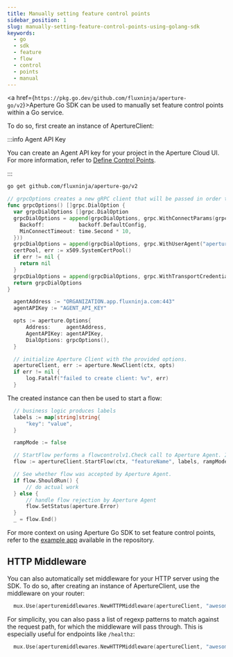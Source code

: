 ```yaml
---
title: Manually setting feature control points
sidebar_position: 1
slug: manually-setting-feature-control-points-using-golang-sdk
keywords:
  - go
  - sdk
  - feature
  - flow
  - control
  - points
  - manual
---
```


<a href={`https://pkg.go.dev/github.com/fluxninja/aperture-go/v2`}>Aperture Go
SDK</a> can be used to manually set feature control points within a Go service.

To do so, first create an instance of ApertureClient:

:::info Agent API Key

You can create an Agent API key for your project in the Aperture Cloud UI. For
more information, refer to
[Define Control Points](/get-started/define-control-points.md).

:::

```bash
go get github.com/fluxninja/aperture-go/v2
```

```go
// grpcOptions creates a new gRPC client that will be passed in order to initialize the Aperture client.
func grpcOptions() []grpc.DialOption {
  var grpcDialOptions []grpc.DialOption
  grpcDialOptions = append(grpcDialOptions, grpc.WithConnectParams(grpc.ConnectParams{
    Backoff:           backoff.DefaultConfig,
    MinConnectTimeout: time.Second * 10,
  }))
  grpcDialOptions = append(grpcDialOptions, grpc.WithUserAgent("aperture-go"))
  certPool, err := x509.SystemCertPool()
  if err != nil {
    return nil
  }
  grpcDialOptions = append(grpcDialOptions, grpc.WithTransportCredentials(credentials.NewClientTLSFromCert(certPool, "")))
  return grpcDialOptions
}
```

```go
  agentAddress := "ORGANIZATION.app.fluxninja.com:443"
  agentAPIKey := "AGENT_API_KEY"

  opts := aperture.Options{
      Address:     agentAddress,
      AgentAPIKey: agentAPIKey,
      DialOptions: grpcOptions(),
  }

  // initialize Aperture Client with the provided options.
  apertureClient, err := aperture.NewClient(ctx, opts)
  if err != nil {
      log.Fatalf("failed to create client: %v", err)
  }
```

The created instance can then be used to start a flow:

```go
  // business logic produces labels
  labels := map[string]string{
      "key": "value",
  }

  rampMode := false

  // StartFlow performs a flowcontrolv1.Check call to Aperture Agent. It returns a Flow object.
  flow := apertureClient.StartFlow(ctx, "featureName", labels, rampMode, 200 * time.Millisecond)

  // See whether flow was accepted by Aperture Agent.
  if flow.ShouldRun() {
      // do actual work
  } else {
      // handle flow rejection by Aperture Agent
      flow.SetStatus(aperture.Error)
  }
  _ = flow.End()
```

For more context on using Aperture Go SDK to set feature control points, refer
to the [example app][example] available in the repository.

## HTTP Middleware

You can also automatically set middleware for your HTTP server using the SDK. To
do so, after creating an instance of ApertureClient, use the middleware on your
router:

```go
  mux.Use(aperturemiddlewares.NewHTTPMiddleware(apertureClient, "awesomeFeature", labels, nil, false, 200 * time.Millisecond).Handle)
```

For simplicity, you can also pass a list of regexp patterns to match against the
request path, for which the middleware will pass through. This is especially
useful for endpoints like `/healthz`:

```go
  mux.Use(aperturemiddlewares.NewHTTPMiddleware(apertureClient, "awesomeFeature", labels,  []regexp.Regexp{regexp.MustCompile("/health.*")}, false, 200 * time.Millisecond).Handle)
```

[example]: https://github.com/fluxninja/aperture-go/tree/main/example
